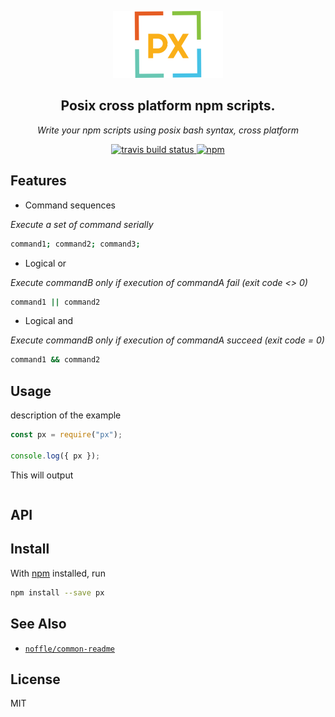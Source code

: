 <p align="center">
  <img alt="px banner" src="https://raw.githubusercontent.com/parro-it/px/master/images/logo.png">
</p>

<h2 align="center">Posix cross platform npm scripts.</h2>

<p align="center">
  <em>
  Write your npm scripts using posix bash syntax, cross platform
  </em>
</p>

<p align="center">
  <a href="http://travis-ci.org/parro-it/px">
    <img alt="travis build status" src="https://img.shields.io/travis/parro-it/px/master.svg?style=for-the-badge">
  </a>
  <a href="https://npmjs.org/package/@posix/px">
    <img alt="npm" src="https://img.shields.io/npm/v/@posix/px.svg?style=for-the-badge">
  </a>
</p>

## Features

* Command sequences

_Execute a set of command serially_

```bash
command1; command2; command3;
```

* Logical or

_Execute commandB only if execution of commandA fail (exit code <> 0)_

```bash
command1 || command2
```

* Logical and

_Execute commandB only if execution of commandA succeed (exit code = 0)_

```bash
command1 && command2
```

## Usage

description of the example

```js
const px = require("px");

console.log({ px });
```

This will output

```

```

## API

## Install

With [npm](https://npmjs.org/) installed, run

```bash
npm install --save px
```

## See Also

* [`noffle/common-readme`](https://github.com/noffle/common-readme)

## License

MIT
